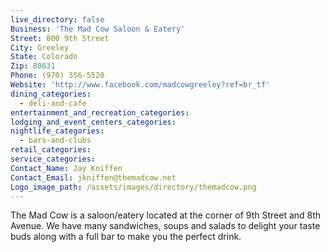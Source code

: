 ```yaml
---
live_directory: false
Business: 'The Mad Cow Saloon & Eatery'
Street: 800 9th Street
City: Greeley
State: Colorado
Zip: 80631
Phone: (970) 356-5520
Website: 'http://www.facebook.com/madcowgreeley?ref=br_tf'
dining_categories:
  - deli-and-cafe
entertainment_and_recreation_categories:
lodging_and_event_centers_categories:
nightlife_categories:
  - bars-and-clubs
retail_categories:
service_categories:
Contact_Name: Jay Kniffen
Contact_Email: jkniffen@themadcow.net
Logo_image_path: /assets/images/directory/themadcow.png
---
```



The Mad Cow is a saloon/eatery located at the corner of 9th Street and 8th Avenue. We have many sandwiches, soups and salads to delight your taste buds along with a full bar to make you the perfect drink.&nbsp;